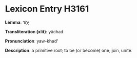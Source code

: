 # Lexicon Entry H3161

**Lemma**: יָחַד

**Transliteration (xlit)**: yâchad

**Pronunciation**: yaw-khad'

**Description**:
a primitive root; to be (or become) one; join, unite.
